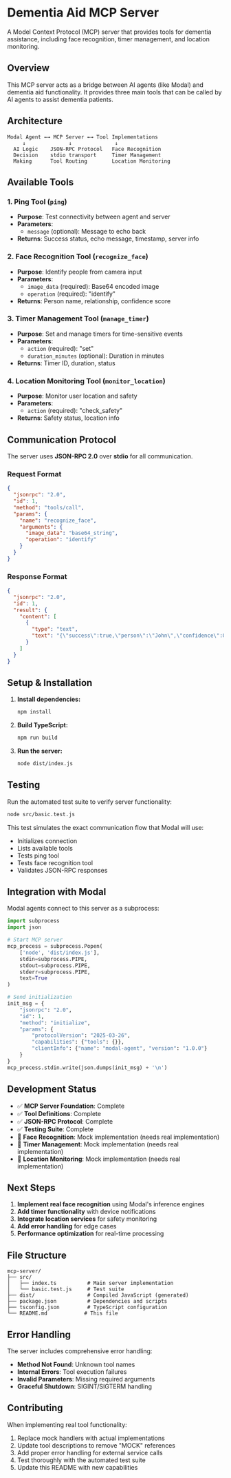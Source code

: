 # Dementia Aid MCP Server

A Model Context Protocol (MCP) server that provides tools for dementia assistance, including face recognition, timer management, and location monitoring.

## Overview

This MCP server acts as a bridge between AI agents (like Modal) and dementia aid functionality. It provides three main tools that can be called by AI agents to assist dementia patients.

## Architecture

```
Modal Agent ←→ MCP Server ←→ Tool Implementations
     ↓              ↓              ↓
  AI Logic    JSON-RPC Protocol   Face Recognition
  Decision    stdio transport     Timer Management  
  Making      Tool Routing        Location Monitoring
```

## Available Tools

### 1. **Ping Tool** (`ping`)
- **Purpose**: Test connectivity between agent and server
- **Parameters**: 
  - `message` (optional): Message to echo back
- **Returns**: Success status, echo message, timestamp, server info

### 2. **Face Recognition Tool** (`recognize_face`)
- **Purpose**: Identify people from camera input
- **Parameters**:
  - `image_data` (required): Base64 encoded image
  - `operation` (required): "identify"
- **Returns**: Person name, relationship, confidence score

### 3. **Timer Management Tool** (`manage_timer`)
- **Purpose**: Set and manage timers for time-sensitive events
- **Parameters**:
  - `action` (required): "set"
  - `duration_minutes` (optional): Duration in minutes
- **Returns**: Timer ID, duration, status

### 4. **Location Monitoring Tool** (`monitor_location`)
- **Purpose**: Monitor user location and safety
- **Parameters**:
  - `action` (required): "check_safety"
- **Returns**: Safety status, location info

## Communication Protocol

The server uses **JSON-RPC 2.0** over **stdio** for all communication.

### Request Format
```json
{
  "jsonrpc": "2.0",
  "id": 1,
  "method": "tools/call",
  "params": {
    "name": "recognize_face",
    "arguments": {
      "image_data": "base64_string",
      "operation": "identify"
    }
  }
}
```

### Response Format
```json
{
  "jsonrpc": "2.0",
  "id": 1,
  "result": {
    "content": [
      {
        "type": "text",
        "text": "{\"success\":true,\"person\":\"John\",\"confidence\":0.95}"
      }
    ]
  }
}
```

## Setup & Installation

1. **Install dependencies:**
   ```bash
   npm install
   ```

2. **Build TypeScript:**
   ```bash
   npm run build
   ```

3. **Run the server:**
   ```bash
   node dist/index.js
   ```

## Testing

Run the automated test suite to verify server functionality:

```bash
node src/basic.test.js
```

This test simulates the exact communication flow that Modal will use:
- Initializes connection
- Lists available tools
- Tests ping tool
- Tests face recognition tool
- Validates JSON-RPC responses

## Integration with Modal

Modal agents connect to this server as a subprocess:

```python
import subprocess
import json

# Start MCP server
mcp_process = subprocess.Popen(
    ['node', 'dist/index.js'],
    stdin=subprocess.PIPE,
    stdout=subprocess.PIPE,
    stderr=subprocess.PIPE,
    text=True
)

# Send initialization
init_msg = {
    "jsonrpc": "2.0",
    "id": 1,
    "method": "initialize",
    "params": {
        "protocolVersion": "2025-03-26",
        "capabilities": {"tools": {}},
        "clientInfo": {"name": "modal-agent", "version": "1.0.0"}
    }
}
mcp_process.stdin.write(json.dumps(init_msg) + '\n')
```

## Development Status

- ✅ **MCP Server Foundation**: Complete
- ✅ **Tool Definitions**: Complete  
- ✅ **JSON-RPC Protocol**: Complete
- ✅ **Testing Suite**: Complete
- 🔄 **Face Recognition**: Mock implementation (needs real implementation)
- 🔄 **Timer Management**: Mock implementation (needs real implementation)
- 🔄 **Location Monitoring**: Mock implementation (needs real implementation)

## Next Steps

1. **Implement real face recognition** using Modal's inference engines
2. **Add timer functionality** with device notifications
3. **Integrate location services** for safety monitoring
4. **Add error handling** for edge cases
5. **Performance optimization** for real-time processing

## File Structure

```
mcp-server/
├── src/
│   ├── index.ts          # Main server implementation
│   └── basic.test.js     # Test suite
├── dist/                 # Compiled JavaScript (generated)
├── package.json          # Dependencies and scripts
├── tsconfig.json         # TypeScript configuration
└── README.md            # This file
```

## Error Handling

The server includes comprehensive error handling:
- **Method Not Found**: Unknown tool names
- **Internal Errors**: Tool execution failures
- **Invalid Parameters**: Missing required arguments
- **Graceful Shutdown**: SIGINT/SIGTERM handling

## Contributing

When implementing real tool functionality:
1. Replace mock handlers with actual implementations
2. Update tool descriptions to remove "MOCK" references
3. Add proper error handling for external service calls
4. Test thoroughly with the automated test suite
5. Update this README with new capabilities
